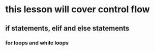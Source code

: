 # this lesson will cover control flow
## if statements, elif and else statements
### for loops and while loops 